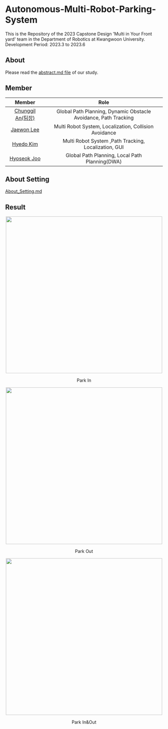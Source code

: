 # Autonomous-Multi-Robot-Parking-System

This is the Repository of the 2023 Capstone Design 'Multi in Your Front yard' team in the Department of Robotics at Kwangwoon University.<br>
Development Period: 2023.3 to 2023.6

## About
Please read the [abstract.md file](./abstract.md) of our study.

## Member

|Member|Role|
|:---:|:---:|
|[Chunggil An(팀장)](https://github.com/chunggilan)|Global Path Planning, Dynamic Obstacle Avoidance, Path Tracking|
|[Jaewon Lee](https://github.com/Lee-JaeWon)|Multi Robot System, Localization, Collision Avoidance|
|[Hyedo Kim](https://github.com/KIM-HYEDO)|Multi Robot System ,Path Tracking, Localization, GUI|
|[Hyoseok Joo](https://github.com/JooHyoSeok)|Global Path Planning, Local Path Planning(DWA)|  

## About Setting
[About_Setting.md](./About_Setting/)

## Result
<p align="center"><img src="./gif/parkin720.gif" width="500px"></p>  
<p align="center"> Park In </p>   
<p align="center"><img src="./gif/parkout720.gif" width="500px"></p>  
<p align="center"> Park Out </p>   
<p align="center"><img src="./gif/parkinout720.gif" width="500px"></p>  
<p align="center"> Park In&Out </p>   